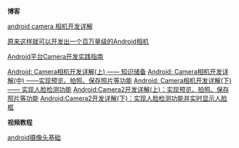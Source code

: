 **博客**

[android camera 相机开发详解](https://www.jianshu.com/p/7dd2191b4537)

[原来这样就可以开发出一个百万量级的Android相机](https://segmentfault.com/a/1190000016458928#articleHeader6)

[Android平台Camera开发实践指南](https://juejin.im/post/5a33a5106fb9a04525782db5)

[Android: Camera相机开发详解(上) —— 知识储备](https://www.jianshu.com/p/f8d0d1467584)
[Android: Camera相机开发详解(中) ——实现预览、拍照、保存照片等功能](https://www.jianshu.com/p/e20a2ad6ad9a)
[Android: Camera相机开发详解(下) —— 实现人脸检测功能](https://www.jianshu.com/p/3bb301c302e8)
[Android:Camera2开发详解(上)：实现预览、拍照、保存照片等功能](https://www.jianshu.com/p/0ea5e201260f)
[Android:Camera2开发详解(下)：实现人脸检测功能并实时显示人脸框](https://www.jianshu.com/p/331af6dc2772)

**视频教程**

[android摄像头基础](http://www.imooc.com/learn/543)